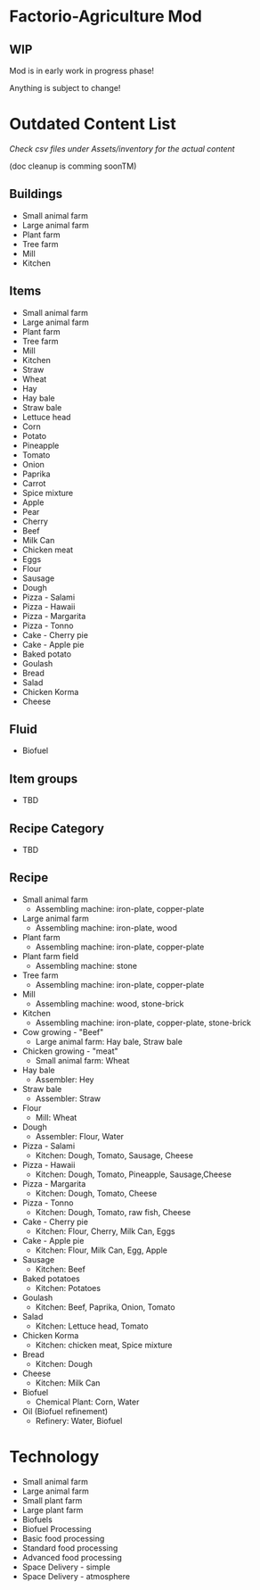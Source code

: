 # Factorio-Agriculture Mod

## WIP
Mod is in early work in progress phase!

Anything is subject to change!

# Outdated Content List
*Check csv files under Assets/inventory for the actual content*

(doc cleanup is comming soonTM)

## Buildings
- Small animal farm
- Large animal farm
- Plant farm
- Tree farm
- Mill
- Kitchen

## Items
- Small animal farm
- Large animal farm
- Plant farm
- Tree farm
- Mill
- Kitchen
- Straw
- Wheat
- Hay
- Hay bale
- Straw bale
- Lettuce head
- Corn
- Potato
- Pineapple
- Tomato
- Onion
- Paprika
- Carrot
- Spice mixture
- Apple
- Pear
- Cherry
- Beef
- Milk Can
- Chicken meat
- Eggs
- Flour
- Sausage
- Dough
- Pizza - Salami
- Pizza - Hawaii
- Pizza - Margarita
- Pizza - Tonno
- Cake - Cherry pie
- Cake - Apple pie
- Baked potato
- Goulash
- Bread
- Salad
- Chicken Korma
- Cheese

## Fluid
- Biofuel

## Item groups
- TBD

## Recipe Category
- TBD

## Recipe
- Small animal farm
  - Assembling machine: iron-plate, copper-plate
- Large animal farm
  - Assembling machine: iron-plate, wood
- Plant farm
  - Assembling machine: iron-plate, copper-plate
- Plant farm field
  - Assembling machine: stone
- Tree farm
  - Assembling machine: iron-plate, copper-plate
- Mill
  - Assembling machine: wood, stone-brick
- Kitchen
  - Assembling machine: iron-plate, copper-plate, stone-brick
- Cow growing  - "Beef"
  - Large animal farm: Hay bale, Straw bale
- Chicken growing - "meat"
  - Small animal farm: Wheat
- Hay bale
  - Assembler: Hey
- Straw bale
  - Assembler: Straw
- Flour
  - Mill: Wheat
- Dough
  - Assembler: Flour, Water
- Pizza - Salami
  - Kitchen: Dough, Tomato, Sausage, Cheese
- Pizza - Hawaii
  - Kitchen: Dough, Tomato, Pineapple, Sausage,Cheese
- Pizza - Margarita
  - Kitchen: Dough, Tomato, Cheese
- Pizza - Tonno
  - Kitchen: Dough, Tomato, raw fish, Cheese
- Cake - Cherry pie
  - Kitchen: Flour, Cherry, Milk Can, Eggs
- Cake - Apple pie
  - Kitchen: Flour, Milk Can, Egg, Apple
- Sausage
  - Kitchen: Beef
- Baked potatoes
  - Kitchen: Potatoes
- Goulash
  - Kitchen: Beef, Paprika, Onion, Tomato
- Salad
  - Kitchen: Lettuce head, Tomato
- Chicken Korma
  - Kitchen: chicken meat,  Spice mixture
- Bread
  - Kitchen: Dough
- Cheese
  - Kitchen: Milk Can
- Biofuel
  - Chemical Plant: Corn, Water
- Oil (Biofuel refinement)
  - Refinery: Water, Biofuel

# Technology
- Small animal farm
- Large animal farm
- Small plant farm
- Large plant farm
- Biofuels
- Biofuel Processing
- Basic food processing
- Standard food processing
- Advanced food processing
- Space Delivery - simple
- Space Delivery - atmosphere